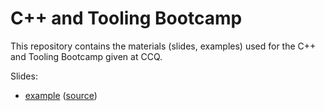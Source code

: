 # C++ and Tooling Bootcamp

This repository contains the materials (slides, examples)
used for the C++ and Tooling Bootcamp given at CCQ.

Slides:
* [example](https://wentzell.github.io/Cpp_and_Tools_Bootcamp/example-slides.html) ([source](example.md))
